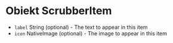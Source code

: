 # Obiekt ScrubberItem

* `label` String (optional) - The text to appear in this item
* `icon` NativeImage (optional) - The image to appear in this item